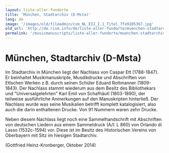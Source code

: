 ```yaml
---
layout: liste-aller-fundorte
title: 'München, Stadtarchiv (D-Msta)'
lang: de
image: '/images/old/fileadmin/csm_NL_EII_I.1_Titel_7fe9105367.jpg'
old_url: 'http://de.rism.info/de/liste-aller-fundorte/muenchen-stadtarchiv.html'
permalink: '/musicmanuscripts/liste-aller-fundorte/muenchen-stadtarchiv.html'
---
```



# München, Stadtarchiv (D-Msta)

Im Stadtarchiv in München liegt der Nachlass von Caspar Ett (1788-1847). Er&nbsp;beinhaltet Musikmanuskripte, Musdikdrucke und Abschriften von Ettschen Werken z.B. durch seinen Schüler Eduard Rottmanner (1809-1843). Der Nachlass stammt&nbsp;wiederum aus&nbsp;dem Besitz des&nbsp;Bibliothekars und "Universalgelehrten"&nbsp;Karl Emil von Schafhäutl (1803-1890), der teilweise&nbsp;ausführliche Anmerkungen auf den Manuskripten hinterließ. Der Nachlass wurde was seine Musikalien betrifft komplett katalogisiert, also auch die darin enthaltenen Drucke. Von 91 Nummern waren zehn Drucke.

Neben diesem Nachlass liegt noch eine Sammelhandschrift mit Abschriften von deutschen Liedern aus einem Sammeldruck (A/I: L 860)&nbsp;von Orlando di Lasso (1532c-1594) vor. Diese ist im Besitz des Historíschen Vereins von Oberbayern mit Sitz im hiesigen Stadtarchiv.

(Gottfried Heinz-Kronberger, Oktober 2014)

